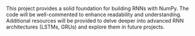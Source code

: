 This project provides a solid foundation for building RNNs with NumPy. The code will be well-commented to enhance readability and understanding.  Additional resources will be provided to delve deeper into advanced RNN architectures (LSTMs, GRUs) and explore them in future projects.

